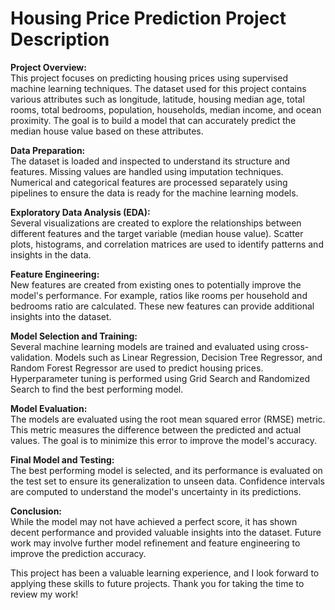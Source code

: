 # Housing Price Prediction Project Description

**Project Overview:**  
This project focuses on predicting housing prices using supervised machine learning techniques. The dataset used for this project contains various attributes such as longitude, latitude, housing median age, total rooms, total bedrooms, population, households, median income, and ocean proximity. The goal is to build a model that can accurately predict the median house value based on these attributes.

**Data Preparation:**  
The dataset is loaded and inspected to understand its structure and features. Missing values are handled using imputation techniques. Numerical and categorical features are processed separately using pipelines to ensure the data is ready for the machine learning models.

**Exploratory Data Analysis (EDA):**  
Several visualizations are created to explore the relationships between different features and the target variable (median house value). Scatter plots, histograms, and correlation matrices are used to identify patterns and insights in the data.

**Feature Engineering:**  
New features are created from existing ones to potentially improve the model's performance. For example, ratios like rooms per household and bedrooms ratio are calculated. These new features can provide additional insights into the dataset.

**Model Selection and Training:**  
Several machine learning models are trained and evaluated using cross-validation. Models such as Linear Regression, Decision Tree Regressor, and Random Forest Regressor are used to predict housing prices. Hyperparameter tuning is performed using Grid Search and Randomized Search to find the best performing model.

**Model Evaluation:**  
The models are evaluated using the root mean squared error (RMSE) metric. This metric measures the difference between the predicted and actual values. The goal is to minimize this error to improve the model's accuracy.

**Final Model and Testing:**  
The best performing model is selected, and its performance is evaluated on the test set to ensure its generalization to unseen data. Confidence intervals are computed to understand the model's uncertainty in its predictions.

**Conclusion:**  
While the model may not have achieved a perfect score, it has shown decent performance and provided valuable insights into the dataset. Future work may involve further model refinement and feature engineering to improve the prediction accuracy.

This project has been a valuable learning experience, and I look forward to applying these skills to future projects. Thank you for taking the time to review my work!
